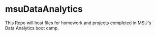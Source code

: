 # msuDataAnalytics

This Repo will host files for homework and projects completed in MSU's Data Analytics boot camp. 
